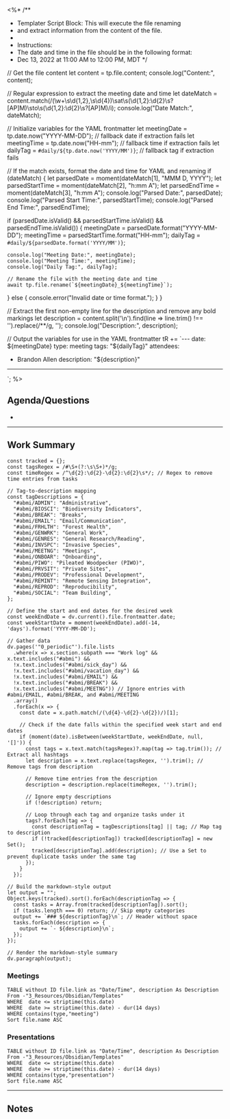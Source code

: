 <%*
/**
 * Templater Script Block: This will execute the file renaming
 * and extract information from the content of the file.
 * 
 * Instructions:
 * The date and time in the file should be in the following format:
 * Dec 13, 2022 at 11:00 AM to 12:00 PM, MDT
 */

// Get the file content
let content = tp.file.content;
console.log("Content:", content);

// Regular expression to extract the meeting date and time
let dateMatch = content.match(/(\w+\s\d{1,2},\s\d{4})\sat\s(\d{1,2}:\d{2}\s?[AP]M)\sto\s(\d{1,2}:\d{2}\s?[AP]M)/i);
console.log("Date Match:", dateMatch);

// Initialize variables for the YAML frontmatter
let meetingDate = tp.date.now("YYYY-MM-DD"); // fallback date if extraction fails
let meetingTime = tp.date.now("HH-mm"); // fallback time if extraction fails
let dailyTag = `#daily/${tp.date.now('YYYY/MM')}`; // fallback tag if extraction fails

// If the match exists, format the date and time for YAML and renaming
if (dateMatch) {
  let parsedDate = moment(dateMatch[1], "MMM D, YYYY");
  let parsedStartTime = moment(dateMatch[2], "h:mm A");
  let parsedEndTime = moment(dateMatch[3], "h:mm A");
  console.log("Parsed Date:", parsedDate);
  console.log("Parsed Start Time:", parsedStartTime);
  console.log("Parsed End Time:", parsedEndTime);

  if (parsedDate.isValid() && parsedStartTime.isValid() && parsedEndTime.isValid()) {
    meetingDate = parsedDate.format("YYYY-MM-DD");
    meetingTime = parsedStartTime.format("HH-mm");
    dailyTag = `#daily/${parsedDate.format('YYYY/MM')}`;
    
    console.log("Meeting Date:", meetingDate);
    console.log("Meeting Time:", meetingTime);
    console.log("Daily Tag:", dailyTag);
    
    // Rename the file with the meeting date and time
    await tp.file.rename(`${meetingDate}_${meetingTime}`);
  } else {
    console.error("Invalid date or time format.");
  }
}

// Extract the first non-empty line for the description and remove any bold markings
let description = content.split('\n').find(line => line.trim() !== '').replace(/\*\*/g, '');
console.log("Description:", description);

// Output the variables for use in the YAML frontmatter
tR += `---
date: ${meetingDate}
type: meeting
tags: "${dailyTag}"
attendees:
- Brandon Allen
description: "${description}"
---
`;
%>
## Agenda/Questions
- 

---
## Work Summary
```dataviewjs
const tracked = {};
const tagsRegex = /#\S+(?:\s\S+)*/g;
const timeRegex = /^\d{2}:\d{2}-\d{2}:\d{2}\s*/; // Regex to remove time entries from tasks

// Tag-to-description mapping
const tagDescriptions = {
  "#abmi/ADMIN": "Administrative",
  "#abmi/BIOSCI": "Biodiversity Indicators",
  "#abmi/BREAK": "Breaks",
  "#abmi/EMAIL": "Email/Communication",
  "#abmi/FRHLTH": "Forest Health",
  "#abmi/GENWRK": "General Work",
  "#abmi/GENRES": "General Research/Reading",
  "#abmi/INVSPC": "Invasive Species",
  "#abmi/MEETNG": "Meetings",
  "#abmi/ONBOAR": "Onboarding",
  "#abmi/PIWO": "Pileated Woodpecker (PIWO)",
  "#abmi/PRVSIT": "Private Sites",
  "#abmi/PRODEV": "Professional Development",
  "#abmi/REMINT": "Remote Sensing Integration",
  "#abmi/REPROD": "Reproducibility",
  "#abmi/SOCIAL": "Team Building",
};

// Define the start and end dates for the desired week
const weekEndDate = dv.current().file.frontmatter.date;
const weekStartDate = moment(weekEndDate).add(-14, 'days').format('YYYY-MM-DD');

// Gather data
dv.pages('"0_periodic"').file.lists
  .where(x => x.section.subpath === "Work log" && x.text.includes("#abmi") && 
  !x.text.includes("#abmi/sick_day") && 
  !x.text.includes("#abmi/vacation_day") && 
  !x.text.includes("#abmi/EMAIL") && 
  !x.text.includes("#abmi/BREAK") &&
  !x.text.includes("#abmi/MEETNG")) // Ignore entries with #abmi/EMAIL, #abmi/BREAK, and #abmi/MEETING
  .array()
  .forEach(x => {
    const date = x.path.match(/(\d{4}-\d{2}-\d{2})/)[1];
    
    // Check if the date falls within the specified week start and end dates
    if (moment(date).isBetween(weekStartDate, weekEndDate, null, '[]')) {
      const tags = x.text.match(tagsRegex)?.map(tag => tag.trim()); // Extract all hashtags
      let description = x.text.replace(tagsRegex, '').trim(); // Remove tags from description
      
      // Remove time entries from the description
      description = description.replace(timeRegex, '').trim();
      
      // Ignore empty descriptions
      if (!description) return;
      
      // Loop through each tag and organize tasks under it
      tags?.forEach(tag => {
        const descriptionTag = tagDescriptions[tag] || tag; // Map tag to description
        if (!tracked[descriptionTag]) tracked[descriptionTag] = new Set();
        tracked[descriptionTag].add(description); // Use a Set to prevent duplicate tasks under the same tag
      });
    }
  });

// Build the markdown-style output
let output = "";
Object.keys(tracked).sort().forEach(descriptionTag => {
  const tasks = Array.from(tracked[descriptionTag]).sort();
  if (tasks.length === 0) return; // Skip empty categories
  output += `### ${descriptionTag}\n`; // Header without space
  tasks.forEach(description => {
    output += `- ${description}\n`;
  });
});

// Render the markdown-style summary
dv.paragraph(output);

```
### Meetings

```dataview  
TABLE without ID file.link as "Date/Time", description As Description 
From -"3_Resources/Obsidian/Templates" 
WHERE  date <= striptime(this.date)
WHERE  date >= striptime(this.date) - dur(14 days)
WHERE contains(type,"meeting")
Sort file.name ASC
```

### Presentations

```dataview  
TABLE without ID file.link as "Date/Time", description As Description 
From -"3_Resources/Obsidian/Templates" 
WHERE  date <= striptime(this.date)
WHERE  date >= striptime(this.date) - dur(14 days)
WHERE contains(type,"presentation")
Sort file.name ASC
```

---

## Notes